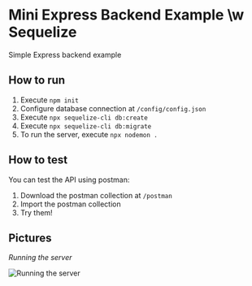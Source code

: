 # Mini Express Backend Example \w Sequelize

Simple Express backend example

## How to run

1. Execute `npm init`
2. Configure database connection at `/config/config.json`
3. Execute `npx sequelize-cli db:create`
4. Execute `npx sequelize-cli db:migrate`
5. To run the server, execute `npx nodemon .`

## How to test

You can test the API using postman:

1. Download the postman collection at `/postman`
2. Import the postman collection
3. Try them!

## Pictures

*Running the server*

![Running the server](https://user-images.githubusercontent.com/56494343/215374448-31cef33a-39e7-480f-a5b3-0b79e38bf386.png)
